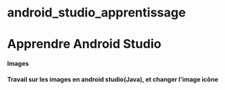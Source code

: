# android_studio_apprentissage
<h1>Apprendre Android Studio</h1>
<h4>Images</h4>
<h4>Travail sur les images en android studio(Java), et changer l'image icône </h4>
